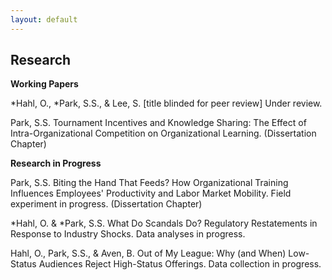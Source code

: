 ```yaml
---
layout: default
---
```


## Research

**Working Papers**

*Hahl, O., *Park, S.S., & Lee, S. [title blinded for peer review] Under review.

Park, S.S. Tournament Incentives and Knowledge Sharing: The Effect of Intra-Organizational Competition on Organizational Learning. (Dissertation Chapter)



**Research in Progress**

Park, S.S. Biting the Hand That Feeds? How Organizational Training Influences Employees' Productivity and Labor Market Mobility. Field experiment in progress. (Dissertation Chapter)

*Hahl, O. & *Park, S.S. What Do Scandals Do? Regulatory Restatements in Response to Industry Shocks. Data analyses in progress.

Hahl, O., Park, S.S., & Aven, B. Out of My League: Why (and When) Low-Status Audiences Reject High-Status Offerings. Data collection in progress.


